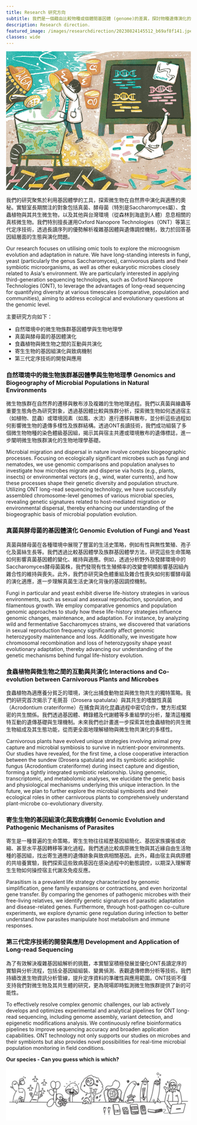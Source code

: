 ```yaml
---
title: Research 研究方向
subtitle: 我們是一個藉由比較物種或個體間基因體 (genome)的差異，探討物種遺傳演化的實驗室。
description: Research direction.
featured_image: /images/researchdirection/20230824145512_b69af8f141.jpeg
classes: wide 
---
```


![](/images/researchdirection/assembly.jpg)


我們的研究聚焦於利用基因體學的工具，探索微生物在自然界中演化與適應的奧秘。實驗室長期關注的對象包括真菌、酵母菌（特別是Saccharomyces屬）、食蟲植物與其共生微生物，以及其他與台灣環境（從森林到海底到人體）息息相關的真核微生物。我們特別擅長運用Oxford Nanopore Technologies（ONT）等第三代定序技術，透過長讀序列的優勢解析複雜基因體與遺傳調控機制，致力於回答基因組層面的生態與演化問題。

Our research focuses on utilising omic tools to explore the microognism evolution and adaptation in nature. We have long-standing interests in fungi, yeast (particularly the genus Saccharomyces), carnivorous plants and their symbiotic microorganisms, as well as other eukaryotic microbes closely related to Asia's environment. We are particularly interested in applying third-generation sequencing technologies, such as Oxford Nanopore Technologies (ONT), to leverage the advantages of long-read sequencing for quantifying diversity at various timescales (comparative, population and communities), aiming to address ecological and evolutionary questions at the genomic level.


主要研究方向如下：
* 自然環境中的微生物族群基因體學與生物地理學
* 真菌與酵母菌的基因體演化   
* 食蟲植物與微生物之間的互動與共演化
* 寄生生物的基因組演化與致病機制
* 第三代定序技術的開發與應用 
  

### 自然環境中的微生物族群基因體學與生物地理學 Genomics and Biogeography of Microbial Populations in Natural Environments

微生物族群在自然界的遷移與散布涉及複雜的生物地理過程。我們以真菌與線蟲等重要生態角色為研究對象，透過基因體比較與族群分析，探索微生物如何透過宿主（如植物、昆蟲）或環境因素（如風、水流）進行遷移與散布，並分析這些過程如何影響微生物的遺傳多樣性及族群結構。透過ONT長讀技術，我們成功組裝了多個微生物物種的染色體級基因組，揭示其與宿主共遷或環境散布的遺傳標誌，進一步闡明微生物族群演化的生物地理學基礎。

Microbial migration and dispersal in nature involve complex biogeographic processes. Focusing on ecologically significant microbes such as fungi and nematodes, we use genomic comparisons and population analyses to investigate how microbes migrate and disperse via hosts (e.g., plants, insects) or environmental vectors (e.g., wind, water currents), and how these processes shape their genetic diversity and population structure. Utilizing ONT long-read sequencing technology, we have successfully assembled chromosome-level genomes of various microbial species, revealing genetic signatures related to host-mediated migration or environmental dispersal, thereby enhancing our understanding of the biogeographic basis of microbial population evolution.

### 真菌與酵母菌的基因體演化 Genomic Evolution of Fungi and Yeast

真菌與酵母菌在各種環境中展現了豐富的生活史策略，例如有性與無性繁殖、孢子化及菌絲生長等。我們透過比較基因體學及族群基因體學方法，研究這些生命策略如何影響真菌基因體的變化、維持與適應。例如，透過分析野外及發酵環境中的Saccharomyces酵母菌菌株，我們發現有性生殖頻率的改變會明顯影響基因組內雜合性的維持與喪失。此外，我們亦研究染色體重組及雜合性喪失如何影響酵母菌的演化適應，進一步理解真菌生活史演化背後的基因調控機制。

Fungi in particular and yeast exhibit diverse life-history strategies in various environments, such as sexual and asexual reproduction, sporulation, and filamentous growth. We employ comparative genomics and population genomic approaches to study how these life-history strategies influence genomic changes, maintenance, and adaptation. For instance, by analyzing wild and fermentative Saccharomyces strains, we discovered that variations in sexual reproduction frequency significantly affect genomic heterozygosity maintenance and loss. Additionally, we investigate how chromosomal recombination and loss of heterozygosity shape yeast evolutionary adaptation, thereby advancing our understanding of the genetic mechanisms behind fungal life-history evolution.

### 食蟲植物與微生物之間的互動與共演化 Interactions and Co-evolution between Carnivorous Plants and Microbes

食蟲植物為適應養分貧乏的環境，演化出捕食動物並與微生物共生的獨特策略。我們的研究首次揭示了毛氈苔（Drosera spatulata）與其共生的嗜酸性真菌（Acrodontium crateriforme）在捕食與消化昆蟲過程中密切合作，雙方形成緊密的共生關係。我們透過基因體、轉錄體及代謝體等多重組學的分析，釐清這種獨特互動的遺傳基礎與生理機制。未來我們也計畫進一步探索其他食蟲植物的共生微生物組成及其生態功能，從而更全面地理解植物與微生物共演化的多樣性。

Carnivorous plants have evolved unique strategies involving animal prey capture and microbial symbiosis to survive in nutrient-poor environments. Our studies have revealed, for the first time, a close cooperative interaction between the sundew (Drosera spatulata) and its symbiotic acidophilic fungus (Acrodontium crateriforme) during insect capture and digestion, forming a tightly integrated symbiotic relationship. Using genomic, transcriptomic, and metabolomic analyses, we elucidate the genetic basis and physiological mechanisms underlying this unique interaction. In the future, we plan to further explore the microbial symbionts and their ecological roles in other carnivorous plants to comprehensively understand plant-microbe co-evolutionary diversity.


### 寄生生物的基因組演化與致病機制 Genomic Evolution and Pathogenic Mechanisms of Parasites

寄生是一種普遍的生命策略，寄生生物往往經歷基因組簡化、基因家族擴張或收縮、甚至水平基因轉移等演化過程。我們透過比較病原微生物與其近緣自由生活物種的基因組，找出寄生適應的遺傳跡象與致病相關基因。此外，藉由宿主與病原體的共培養實驗，我們探索這些致病基因在感染過程中的動態調控，以期深入理解寄生生物如何操控宿主代謝及免疫反應。

Parasitism is a prevalent life strategy characterized by genomic simplification, gene family expansions or contractions, and even horizontal gene transfer. By comparing the genomes of pathogenic microbes with their free-living relatives, we identify genetic signatures of parasitic adaptation and disease-related genes. Furthermore, through host-pathogen co-culture experiments, we explore dynamic gene regulation during infection to better understand how parasites manipulate host metabolism and immune responses.

### 第三代定序技術的開發與應用 Development and Application of Long-read Sequencing

為了有效解決複雜基因組解析的挑戰，本實驗室積極發展並優化ONT長讀定序的實驗與分析流程，包括全基因組組裝、變異偵測、表觀遺傳修飾分析等技術。我們持續改進生物資訊分析管線，提升定序資料的準確性與應用範圍。ONT技術不僅支持我們對微生物及其共生體的研究，更為現場即時監測微生物族群提供了新的可能性。

To effectively resolve complex genomic challenges, our lab actively develops and optimizes experimental and analytical pipelines for ONT long-read sequencing, including genome assembly, variant detection, and epigenetic modifications analysis. We continuously refine bioinformatics pipelines to improve sequencing accuracy and broaden application capabilities. ONT technology not only supports our studies on microbes and their symbionts but also provides novel possibilities for real-time microbial population monitoring in field conditions.
  
   

**Our species - Can you guess which is which?**

![Can you guess which is which?](/images/lab_banner.jpg)





